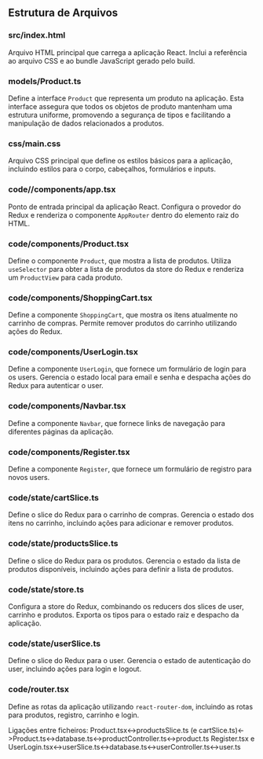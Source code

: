 ## Estrutura de Arquivos

### src/index.html
Arquivo HTML principal que carrega a aplicação React. Inclui a referência ao arquivo CSS e ao bundle JavaScript gerado pelo build.

### models/Product.ts
Define a interface `Product` que representa um produto na aplicação. Esta interface assegura que todos os objetos de produto mantenham uma estrutura uniforme, promovendo a segurança de tipos e facilitando a manipulação de dados relacionados a produtos.

### css/main.css
Arquivo CSS principal que define os estilos básicos para a aplicação, incluindo estilos para o corpo, cabeçalhos, formulários e inputs.

### code//components/app.tsx
Ponto de entrada principal da aplicação React. Configura o provedor do Redux e renderiza o componente `AppRouter` dentro do elemento raiz do HTML.

### code/components/Product.tsx
Define o componente `Product`, que mostra a lista de produtos. Utiliza `useSelector` para obter a lista de produtos da store do Redux e renderiza um `ProductView` para cada produto.

### code/components/ShoppingCart.tsx
Define a componente `ShoppingCart`, que mostra os itens atualmente no carrinho de compras. Permite remover produtos do carrinho utilizando ações do Redux.

### code/components/UserLogin.tsx
Define a componente `UserLogin`, que fornece um formulário de login para os users. Gerencia o estado local para email e senha e despacha ações do Redux para autenticar o user.

### code/components/Navbar.tsx
Define a componente `Navbar`, que fornece links de navegação para diferentes páginas da aplicação.

### code/components/Register.tsx
Define a componente `Register`, que fornece um formulário de registro para novos users.

### code/state/cartSlice.ts
Define o slice do Redux para o carrinho de compras. Gerencia o estado dos itens no carrinho, incluindo ações para adicionar e remover produtos.

### code/state/productsSlice.ts
Define o slice do Redux para os produtos. Gerencia o estado da lista de produtos disponíveis, incluindo ações para definir a lista de produtos.

### code/state/store.ts
Configura a store do Redux, combinando os reducers dos slices de user, carrinho e produtos. Exporta os tipos para o estado raiz e despacho da aplicação.

### code/state/userSlice.ts
Define o slice do Redux para o user. Gerencia o estado de autenticação do user, incluindo ações para login e logout.

### code/router.tsx
Define as rotas da aplicação utilizando `react-router-dom`, incluindo as rotas para produtos, registro, carrinho e login.

Ligações entre ficheiros:
Product.tsx<->productsSlice.ts (e cartSlice.ts)<->Product.ts<->database.ts<->productController.ts<->product.ts
Register.tsx e UserLogin.tsx<->userSlice.ts<->database.ts<->userController.ts<->user.ts